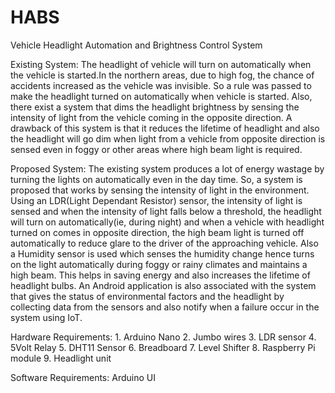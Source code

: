 # HABS
Vehicle Headlight Automation and Brightness Control System

Existing System:
    The headlight of vehicle will turn on automatically when the vehicle is started.In the northern areas, due to high fog, the chance of accidents increased as the vehicle was invisible. So a rule was passed to make the headlight turned on automatically when vehicle is started. Also, there exist a system that dims the headlight brightness by sensing the intensity of light from the vehicle coming in the opposite direction. A drawback of this system is that it reduces the lifetime of headlight and also the headlight will go dim when light from a vehicle from opposite direction is sensed even in foggy or other areas where high beam light is required.
    
Proposed System:
    The existing system produces a lot of energy wastage by turning the lights on automatically even in the day time. So, a system is proposed that works by sensing the intensity of light in the environment. Using an LDR(Light Dependant Resistor) sensor, the intensity of light is sensed and when the intensity of light falls below a threshold, the headlight will turn on automatically(ie, during night) and when a vehicle with headlight turned on comes in opposite direction, the high beam light is turned off automatically to reduce glare to the driver of the approaching vehicle. Also a Humidity sensor is used which senses the humidity change hence turns on the light automatically during foggy or rainy climates and maintains a high beam. This helps in saving energy and also increases the lifetime of headlight bulbs. An Android application is also associated with the system that gives the status of environmental factors and the headlight by collecting data from the sensors and also notify when a failure occur in the system using IoT.
    
Hardware Requirements:
    1. Arduino Nano 
    2. Jumbo wires
    3. LDR sensor
    4. 5Volt Relay
    5. DHT11 Sensor
    6. Breadboard
    7. Level Shifter
    8. Raspberry Pi module
    9. Headlight unit

Software Requirements:
    Arduino UI


